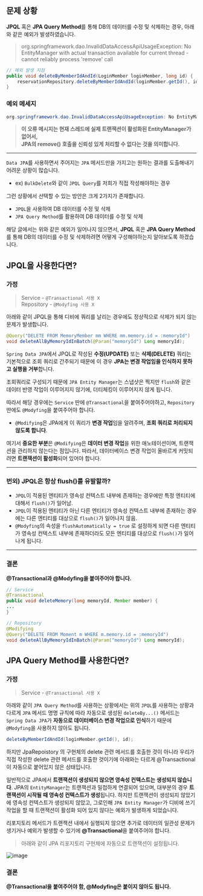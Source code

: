 
## 문제 상황
**JPQL** 혹은 **JPA Query Method**를 통해 DB의 데이터를 수정 및 삭제하는 경우, 아래와 같은 예외가 발생하였습니다.


> org.springframework.dao.InvalidDataAccessApiUsageException: No EntityManager with actual transaction available for current thread - cannot reliably process 'remove' call
> 

```java
// 예외 발생 지점
public void deleteByMemberIdAndId(LoginMember loginMember, long id) {
    reservationRepository.deleteByMemberIdAndId(loginMember.getId(), id);
}
```

### 예외 메세지

```java
org.springframework.dao.InvalidDataAccessApiUsageException: No EntityManager with actual transaction available for current thread - cannot reliably process 'remove' call ...
```

>**이 오류 메시지는 현재 스레드에 실제 트랜잭션이 활성화된 EntityManager가 없어서, 
<br> JPA의 remove() 호출을 신뢰성 있게 처리할 수 없다는 것을 의미합니다.**

---


`Data JPA`를 사용하면서 주어지는 `JPA` 메서드만을 가지고는 원하는 결과를 도출해내기 어려운 상황이 많습니다.

- ex) `BulkDelete`와 같이 `JPQL Query`를 저희가 직접 작성해야하는 경우

그런 상황에서 선택할 수 있는 방안은 크게 2가지가 존재합니다.
- `JPQL`을 사용하여 DB 데이터를 수정 및 삭제
- `JPA Query Method`를 활용하여 DB 데이터를 수정 및 삭제

해당 글에서는 위와 같은 예외가 일어나지 않으면서, **JPQL** 혹은 **JPA Query Method**를 통해 DB의 데이터를 수정 및 삭제하려면 어떻게 구성해야하는지 알아보도록 하겠습니다.

## JPQL을 사용한다면?

### 가정

> Service - `@Transactional 사용 X` <br>
>Repository - `@Modyfing 사용 X`
> 

아래와 같이 JPQL을 통해 디비에 쿼리를 날리는 경우에도 정상적으로 삭제가 되지 않는 문제가 발생합니다.

```java
@Query("DELETE FROM MemoryMember mm WHERE mm.memory.id = :memoryId")
void deleteAllByMemoryIdInBatch(@Param("memoryId") Long memoryId);
```

`Spring Data JPA`에서 JPQL로 작성된 **수정(UPDATE)** 또는 **삭제(DELETE)** 쿼리는 기본적으로 조회 쿼리로 간주되기 때문에 이 경우 **JPA는 변경 작업임을 인식하지 못하고 실행을 거부**합니다.

조회쿼리로 구성되기 때문에 `JPA Entity Manager`는 스냅샷은 찍지만 `flush`와 같은 데이터 반영 작업이 이루어지지 않기에, 더티체킹이 이루어지지 않게 됩니다.

따라서 해당 경우에는 `Service` 딴에 `@Transactional`을 붙여주어야하고, `Repository` 딴에도 `@Modyfing`을 붙여주어야 합니다. 

- `@Modifying`은 JPA에게 이 쿼리가 **변경 작업**임을 알려주며, **조회 쿼리로 처리되지 않도록 합니다**.

여기서 **중요한 부분**은 `@Modifying`은 **데이터 변경 작업**을 위한 애노테이션이며, 트랜잭션을 관리하지 않는다는 점입니다. 따라서, 데이터베이스 변경 작업이 올바르게 커밋되려면 **트랜잭션이 활성화**되어 있어야 합니다.

---

### 번외) JPQL은 항상 flush()를 유발할까?

- `JPQL`이 적용된 엔티티가 영속성 컨텍스트 내부에 존재하는 경우에만 특정 엔티티에 대해서 `flush()`가 일어남.
- `JPQL`이 적용된 엔티티가 아닌 다른 엔티티가 영속성 컨텍스트 내부에 존재하는 경우에는 다른 엔티티를 대상으로 `flsuh()`가 일어나지 않음.
- `@Modyfing`의 속성을 `flushAutomatically = true` 로 설정하게 되면 다른 엔티티가 영속성 컨텍스트 내부에 존재하더라도 모든 엔티티를 대상으로 `flush()`가 일어나게 됩니다.

---

### 결론

**@Transactional과 @Modyfing을 붙여주어야 합니다.**

```java
// Service
@Transactional
public void deleteMemory(long memoryId, Member member) {
...
}
```

```java
// Repository
@Modifying
@Query("DELETE FROM Moment m WHERE m.memory.id = :memoryId")
void deleteAllByMemoryIdInBatch(@Param("memoryId") Long memoryId);
```

## JPA Query Method를 사용한다면?

### 가정

> Service - `@Transactional 사용 X`
> 

아래와 같이 `JPA Query Method`를 사용하는 상황에서는 위의 `JPQL`를 사용하는 상황과 다르게 `JPA` 메서드 명명 규칙에 따라 자동으로 생성된 `deleteBy...()` 메서드는 `Spring Data JPA`가 **자동으로 데이터베이스 변경 작업으로 인식**하기 때문에 `@Modyfing`을 사용하지 않아도 됩니다.

```java
deleteByMemberIdAndId(loginMember.getId(), id);
```

하지만 JpaRepoistory 의 구현체의 delete 관련 메서드를 호출한 것이 아니라 우리가 직접 작성한 delete 관련 메서드를 호출한 것이기에 아래와는 다르게 @Transactional이 자동으로 붙어있지 않은 상태입니다. 

일반적으로 JPA에서 **트랜잭션이 생성되지 않으면 영속성 컨텍스트는 생성되지 않습니다**. JPA의 `EntityManager`는 트랜잭션과 밀접하게 연결되어 있으며, 대부분의 경우 **트랜잭션이 시작될 때 영속성 컨텍스트가 생성**됩니다. 하지만 트랜잭션이 생성되지 않았기에 영속성 컨텍스트가 생성되지 않았고, 그로인해 `JPA Entity Manager`가 디비에 쓰기작업을 할 때 트랜잭션이 활성화 되어 있지 않다는 예외가 발생하게 되었습니다.

리포지토리 메서드가 트랜잭션 내에서 실행되지 않으면 추가로 데이터의 일관성 문제가 생기거나 예외가 발생할 수 있기에 **@Transactional**을 붙여주어야 합니다.

> 아래와 같이 JPA 리포지토리 구현체에 자동으로 트랜잭션이 설정됩니다.
> 
![image](https://github.com/user-attachments/assets/f9376528-75c6-4ccb-9233-70b582d67a5f)

### 결론

**@Transactional을 붙여주어야 함, @Modyfing은 붙이지 않아도 됩니다.**
